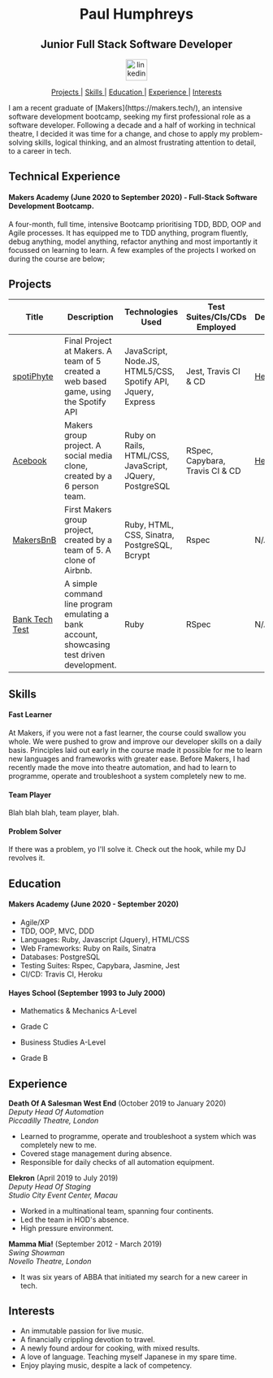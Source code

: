 <h1 align="center">Paul Humphreys</h1>

<h2 align="center">Junior Full Stack Software Developer</h2>

<div align="center">

<a href="https://www.linkedin.com/in/paul-humphreys-65b64a1b7/">
<img src="https://www.iconfinder.com/data/icons/logotypes/32/square-linkedin-512.png" alt="linkedin" hspace="50" height="42" width="42"></a>

</div>

<div align="center">

[Projects ](#projects) |
[Skills ](#skills) |
[Education ](#education) |
[Experience ](#experience) |
[Interests ](#interests)

</div>

<p>I am a recent graduate of [Makers](https://makers.tech/), an intensive software development bootcamp, seeking my first professional role as a software developer. Following a decade and a half of working in technical theatre, I decided it was time for a change, and chose to apply my problem-solving skills, logical thinking, and an almost frustrating attention to detail, to a career in tech.</p>

## Technical Experience
#### Makers Academy (June 2020 to September 2020) - Full-Stack Software Development Bootcamp.
A four-month, full time, intensive Bootcamp prioritising TDD, BDD, OOP and Agile processes. It has equipped me to TDD anything, program fluently, debug anything, model anything, refactor anything and most importantly it focussed on learning to learn.
A few examples of the projects I worked on during the course are below;

## Projects
| Title | Description | Technologies Used | Test Suites/CIs/CDs Employed | Deployment |
|--|--|--|--|--|
| [spotiPhyte](https://github.com/phump81/spotiPhyte)| Final Project at Makers. A team of 5 created a web based game, using the Spotify API | JavaScript, Node.JS, HTML5/CSS, Spotify API, Jquery, Express | Jest, Travis CI & CD |[Heroku](https://spotiphyte.herokuapp.com/)|
| [Acebook](https://github.com/phump81/acebook-team2) | Makers group project. A social media clone, created by a 6 person team. | Ruby on Rails, HTML/CSS, JavaScript, JQuery, PostgreSQL | RSpec, Capybara, Travis CI & CD|[Heroku](http://acebook-team-2.herokuapp.com/)|
| [MakersBnB](https://github.com/phump81/makersbnb)| First Makers group project, created by a team of 5. A clone of Airbnb.| Ruby, HTML, CSS, Sinatra, PostgreSQL, Bcrypt | Rspec | N/A |
| [Bank Tech Test](https://github.com/phump81/Bank_Tech_Test) | A simple command line program emulating a bank account, showcasing test driven development. | Ruby | RSpec| N/A |

## Skills

#### Fast Learner

At Makers, if you were not a fast learner, the course could swallow you whole. We were pushed to grow and improve our developer skills on a daily basis. Principles laid out early in the course made it possible for me to learn new languages and frameworks with greater ease. Before Makers, I had recently made the move into theatre automation, and had to learn to programme, operate and troubleshoot a system completely new to me.

#### Team Player

Blah blah blah, team player, blah.

#### Problem Solver

If there was a problem, yo I'll solve it. Check out the hook, while my DJ revolves it.

## Education

#### Makers Academy (June 2020 - September 2020)

- Agile/XP
- TDD, OOP, MVC, DDD
- Languages: Ruby, Javascript (Jquery), HTML/CSS
- Web Frameworks: Ruby on Rails, Sinatra
- Databases: PostgreSQL
- Testing Suites: Rspec, Capybara, Jasmine, Jest
- CI/CD: Travis CI, Heroku

#### Hayes School (September 1993 to July 2000)

- Mathematics & Mechanics A-Level
- Grade C

- Business Studies A-Level
- Grade B

## Experience

**Death Of A Salesman West End** (October 2019 to January 2020)<br>
*Deputy Head Of Automation*<br>
*Piccadilly Theatre, London*    
- Learned to programme, operate and troubleshoot a system which was completely new to me.
- Covered stage management during absence.
- Responsible for daily checks of all automation equipment.

**Elekron** (April 2019 to July 2019)<br>
*Deputy Head Of Staging*<br>
*Studio City Event Center, Macau*
- Worked in a multinational team, spanning four continents.
- Led the team in HOD's absence.
- High pressure environment.

**Mamma Mia!** (September 2012 - March 2019)<br>
*Swing Showman*<br>
*Novello Theatre, London*
- It was six years of ABBA that initiated my search for a new career in tech.

## Interests

- An immutable passion for live music.
- A financially crippling devotion to travel.
- A newly found ardour for cooking, with mixed results.
- A love of language. Teaching myself Japanese in my spare time.
- Enjoy playing music, despite a lack of competency.
